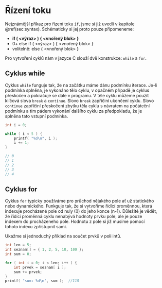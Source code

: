 # Řízení toku

Nejznámější příkaz pro řízení toku `if`, jsme si již uvedli v kapitole
\@ref(sec:syntax). Schématicky si jej proto pouze připomeneme:

- **if ( \<výraz\> ) { \<vnořený blok\> }**
- 0+ else if ( \<výraz\> ) { \<vnořený blok\> }
- volitelně: else { \<vnořený blok\> }


Pro vytvoření cyklů nám v jazyce C slouží dvě konstrukce: `while` a `for`.

## Cyklus while

Cyklus `while` funguje tak, že na začátku máme dánu podmínku iterace. Je-li
podmínka splněna, je vykonáno tělo cyklu, v opačném případě je cyklus
přeskočen a pokračuje se dále v programu. V těle cyklu můžeme použít
klíčová slova `break` a `continue`. Slovo `break` zapříčiní ukončení cyklu.
Slovo `continue` zapříčiní
přeskočení zbytku těla cyklu s návratem na počáteční podmínku a tím
pádem vykonání dalšího cyklu za předpokladu, že je splněna tato vstupní
podmínka.

```c
int i = 0;

while ( i < 5 ) {
	printf( "%d\n", i );
	i += 1;
}

// 0
// 1
// 2
// 3
// 4
```

## Cyklus for

Cyklus `for` typicky používáme pro průchod nějakého pole ať už statického nebo
dynamického. Funkguje tak, že si vytvoříme řídící proměnnou, která
indexuje procházené pole od nuly (0) do jeho konce (n-1). Důležité je
vědět, že řídící proměnná cyklu nenabývá hodnoty prvku pole, ale je
pouze indexem do procházeneho pole. Hodnotu z pole si již musíme pomocí
tohoto indexu zpřístupnit sami.

Ukažme si jednoduchý příklad na součet prvků v poli intů.

```c
int len = 5;
int seznam[] = { 1, 2, 5, 10, 100 };
int sum = 0;

for ( int i = 0; i < len; i++ ) {
	int prvek = seznam[ i ];
	sum += prvek;
}
printf( "sum: %d\n", sum );  //118
```
